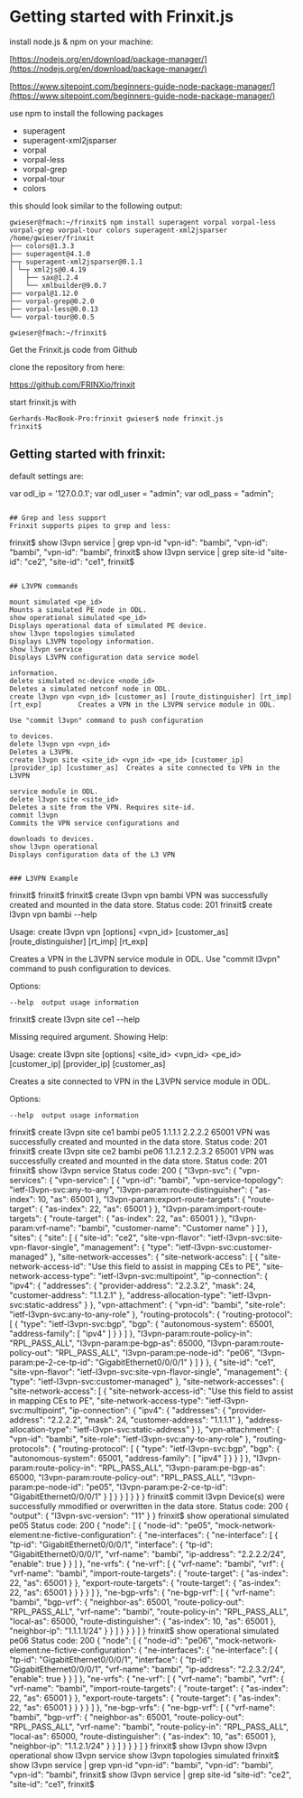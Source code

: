 # Getting started with Frinxit.js

install node.js & npm on your machine:

[https://nodejs.org/en/download/package-manager/](https://nodejs.org/en/download/package-manager/)

[https://www.sitepoint.com/beginners-guide-node-package-manager/](https://www.sitepoint.com/beginners-guide-node-package-manager/)

use npm to install the following packages

* superagent
* superagent-xml2jsparser
* vorpal
* vorpal-less
* vorpal-grep
* vorpal-tour
* colors 

this should look similar to the following output:

~~~~
gwieser@fmach:~/frinxit$ npm install superagent vorpal vorpal-less vorpal-grep vorpal-tour colors superagent-xml2jsparser
/home/gwieser/frinxit
├── colors@1.3.3
├── superagent@4.1.0
├─┬ superagent-xml2jsparser@0.1.1
│ └─┬ xml2js@0.4.19
│   ├── sax@1.2.4
│   └── xmlbuilder@9.0.7
├── vorpal@1.12.0
├── vorpal-grep@0.2.0
├── vorpal-less@0.0.13
└── vorpal-tour@0.0.5

gwieser@fmach:~/frinxit$
~~~~

Get the Frinxit.js code from Github

clone the repository from here:

https://github.com/FRINXio/frinxit

start frinxit.js with

~~~~
Gerhards-MacBook-Pro:frinxit gwieser$ node frinxit.js 
frinxit$ 
~~~~


## Getting started with frinxit:

default settings are:

var odl_ip = '127.0.0.1';
var odl_user = "admin";
var odl_pass = "admin";


~~~~

## Grep and less support
Frinxit supports pipes to grep and less:

~~~~
frinxit$ show l3vpn service | grep vpn-id
          "vpn-id": "bambi",
                  "vpn-id": "bambi",
                  "vpn-id": "bambi",
frinxit$ show l3vpn service | grep site-id
          "site-id": "ce2",
          "site-id": "ce1",
frinxit$ 
~~~~

## L3VPN commands

~~~~
    mount simulated <pe_id>                                                                 Mounts a simulated PE node in ODL.
    show operational simulated <pe_id>                                                      Displays operational data of simulated PE device.
    show l3vpn topologies simulated                                                         Displays L3VPN topology information.
    show l3vpn service                                                                      Displays L3VPN configuration data service model
                                                                                            information.
    delete simulated nc-device <node_id>                                                    Deletes a simulated netconf node in ODL.
    create l3vpn vpn <vpn_id> [customer_as] [route_distinguisher] [rt_imp] [rt_exp]         Creates a VPN in the L3VPN service module in ODL.
                                                                                            Use "commit l3vpn" command to push configuration
                                                                                            to devices.
    delete l3vpn vpn <vpn_id>                                                               Deletes a L3VPN.
    create l3vpn site <site_id> <vpn_id> <pe_id> [customer_ip] [provider_ip] [customer_as]  Creates a site connected to VPN in the L3VPN
                                                                                            service module in ODL.
    delete l3vpn site <site_id>                                                             Deletes a site from the VPN. Requires site-id.
    commit l3vpn                                                                            Commits the VPN service configurations and
                                                                                            downloads to devices.
    show l3vpn operational                                                                  Displays configuration data of the L3 VPN
~~~~    

### L3VPN Example

~~~~
frinxit$ 
frinxit$ 
frinxit$ create l3vpn vpn bambi
VPN was successfully created and mounted in the data store. Status code: 201
frinxit$ create l3vpn vpn bambi --help

  Usage: create l3vpn vpn [options] <vpn_id> [customer_as] [route_distinguisher] [rt_imp] [rt_exp]

  Creates a VPN in the L3VPN service module in ODL. Use "commit l3vpn" command to push configuration to devices.

  Options:

    --help  output usage information

frinxit$ create l3vpn site ce1 --help

  Missing required argument. Showing Help:

  Usage: create l3vpn site [options] <site_id> <vpn_id> <pe_id> [customer_ip] [provider_ip] [customer_as]

  Creates a site connected to VPN in the L3VPN service module in ODL.

  Options:

    --help  output usage information

frinxit$ create l3vpn site ce1 bambi pe05 1.1.1.1 2.2.2.2 65001
VPN was successfully created and mounted in the data store. Status code: 201
frinxit$ create l3vpn site ce2 bambi pe06 1.1.2.1 2.2.3.2 65001
VPN was successfully created and mounted in the data store. Status code: 201
frinxit$ show l3vpn service 
Status code: 200
{
  "l3vpn-svc": {
    "vpn-services": {
      "vpn-service": [
        {
          "vpn-id": "bambi",
          "vpn-service-topology": "ietf-l3vpn-svc:any-to-any",
          "l3vpn-param:route-distinguisher": {
            "as-index": 10,
            "as": 65001
          },
          "l3vpn-param:export-route-targets": {
            "route-target": {
              "as-index": 22,
              "as": 65001
            }
          },
          "l3vpn-param:import-route-targets": {
            "route-target": {
              "as-index": 22,
              "as": 65001
            }
          },
          "l3vpn-param:vrf-name": "bambi",
          "customer-name": "Customer name"
        }
      ]
    },
    "sites": {
      "site": [
        {
          "site-id": "ce2",
          "site-vpn-flavor": "ietf-l3vpn-svc:site-vpn-flavor-single",
          "management": {
            "type": "ietf-l3vpn-svc:customer-managed"
          },
          "site-network-accesses": {
            "site-network-access": [
              {
                "site-network-access-id": "Use this field to assist in mapping CEs to PE",
                "site-network-access-type": "ietf-l3vpn-svc:multipoint",
                "ip-connection": {
                  "ipv4": {
                    "addresses": {
                      "provider-address": "2.2.3.2",
                      "mask": 24,
                      "customer-address": "1.1.2.1"
                    },
                    "address-allocation-type": "ietf-l3vpn-svc:static-address"
                  }
                },
                "vpn-attachment": {
                  "vpn-id": "bambi",
                  "site-role": "ietf-l3vpn-svc:any-to-any-role"
                },
                "routing-protocols": {
                  "routing-protocol": [
                    {
                      "type": "ietf-l3vpn-svc:bgp",
                      "bgp": {
                        "autonomous-system": 65001,
                        "address-family": [
                          "ipv4"
                        ]
                      }
                    }
                  ]
                },
                "l3vpn-param:route-policy-in": "RPL_PASS_ALL",
                "l3vpn-param:pe-bgp-as": 65000,
                "l3vpn-param:route-policy-out": "RPL_PASS_ALL",
                "l3vpn-param:pe-node-id": "pe06",
                "l3vpn-param:pe-2-ce-tp-id": "GigabitEthernet0/0/0/1"
              }
            ]
          }
        },
        {
          "site-id": "ce1",
          "site-vpn-flavor": "ietf-l3vpn-svc:site-vpn-flavor-single",
          "management": {
            "type": "ietf-l3vpn-svc:customer-managed"
          },
          "site-network-accesses": {
            "site-network-access": [
              {
                "site-network-access-id": "Use this field to assist in mapping CEs to PE",
                "site-network-access-type": "ietf-l3vpn-svc:multipoint",
                "ip-connection": {
                  "ipv4": {
                    "addresses": {
                      "provider-address": "2.2.2.2",
                      "mask": 24,
                      "customer-address": "1.1.1.1"
                    },
                    "address-allocation-type": "ietf-l3vpn-svc:static-address"
                  }
                },
                "vpn-attachment": {
                  "vpn-id": "bambi",
                  "site-role": "ietf-l3vpn-svc:any-to-any-role"
                },
                "routing-protocols": {
                  "routing-protocol": [
                    {
                      "type": "ietf-l3vpn-svc:bgp",
                      "bgp": {
                        "autonomous-system": 65001,
                        "address-family": [
                          "ipv4"
                        ]
                      }
                    }
                  ]
                },
                "l3vpn-param:route-policy-in": "RPL_PASS_ALL",
                "l3vpn-param:pe-bgp-as": 65000,
                "l3vpn-param:route-policy-out": "RPL_PASS_ALL",
                "l3vpn-param:pe-node-id": "pe05",
                "l3vpn-param:pe-2-ce-tp-id": "GigabitEthernet0/0/0/1"
              }
            ]
          }
        }
      ]
    }
  }
}
frinxit$ commit l3vpn
Device(s) were successfully mmodified or overwritten in the data store. Status code: 200
{
  "output": {
    "l3vpn-svc-version": "11"
  }
}
frinxit$ show operational simulated pe05
Status code: 200
{
  "node": [
    {
      "node-id": "pe05",
      "mock-network-element:ne-fictive-configuration": {
        "ne-interfaces": {
          "ne-interface": [
            {
              "tp-id": "GigabitEthernet0/0/0/1",
              "interface": {
                "tp-id": "GigabitEthernet0/0/0/1",
                "vrf-name": "bambi",
                "ip-address": "2.2.2.2/24",
                "enable": true
              }
            }
          ]
        },
        "ne-vrfs": {
          "ne-vrf": [
            {
              "vrf-name": "bambi",
              "vrf": {
                "vrf-name": "bambi",
                "import-route-targets": {
                  "route-target": {
                    "as-index": 22,
                    "as": 65001
                  }
                },
                "export-route-targets": {
                  "route-target": {
                    "as-index": 22,
                    "as": 65001
                  }
                }
              }
            }
          ]
        },
        "ne-bgp-vrfs": {
          "ne-bgp-vrf": [
            {
              "vrf-name": "bambi",
              "bgp-vrf": {
                "neighbor-as": 65001,
                "route-policy-out": "RPL_PASS_ALL",
                "vrf-name": "bambi",
                "route-policy-in": "RPL_PASS_ALL",
                "local-as": 65000,
                "route-distinguisher": {
                  "as-index": 10,
                  "as": 65001
                },
                "neighbor-ip": "1.1.1.1/24"
              }
            }
          ]
        }
      }
    }
  ]
}
frinxit$ show operational simulated pe06
Status code: 200
{
  "node": [
    {
      "node-id": "pe06",
      "mock-network-element:ne-fictive-configuration": {
        "ne-interfaces": {
          "ne-interface": [
            {
              "tp-id": "GigabitEthernet0/0/0/1",
              "interface": {
                "tp-id": "GigabitEthernet0/0/0/1",
                "vrf-name": "bambi",
                "ip-address": "2.2.3.2/24",
                "enable": true
              }
            }
          ]
        },
        "ne-vrfs": {
          "ne-vrf": [
            {
              "vrf-name": "bambi",
              "vrf": {
                "vrf-name": "bambi",
                "import-route-targets": {
                  "route-target": {
                    "as-index": 22,
                    "as": 65001
                  }
                },
                "export-route-targets": {
                  "route-target": {
                    "as-index": 22,
                    "as": 65001
                  }
                }
              }
            }
          ]
        },
        "ne-bgp-vrfs": {
          "ne-bgp-vrf": [
            {
              "vrf-name": "bambi",
              "bgp-vrf": {
                "neighbor-as": 65001,
                "route-policy-out": "RPL_PASS_ALL",
                "vrf-name": "bambi",
                "route-policy-in": "RPL_PASS_ALL",
                "local-as": 65000,
                "route-distinguisher": {
                  "as-index": 10,
                  "as": 65001
                },
                "neighbor-ip": "1.1.2.1/24"
              }
            }
          ]
        }
      }
    }
  ]
}
frinxit$ show l3vpn 
show l3vpn operational  show l3vpn service  show l3vpn topologies simulated
frinxit$ show l3vpn service | grep vpn-id
          "vpn-id": "bambi",
                  "vpn-id": "bambi",
                  "vpn-id": "bambi",
frinxit$ show l3vpn service | grep site-id
          "site-id": "ce2",
          "site-id": "ce1",
frinxit$
~~~~

